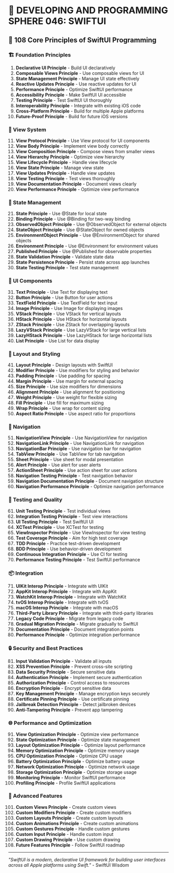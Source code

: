 # 🌟 DEVELOPING AND PROGRAMMING SPHERE 046: SWIFTUI

## 🍎 108 Core Principles of SwiftUI Programming

### 🏗️ Foundation Principles

1. **Declarative UI Principle** - Build UI declaratively
2. **Composable Views Principle** - Use composable views for UI
3. **State Management Principle** - Manage UI state effectively
4. **Reactive Updates Principle** - Use reactive updates for UI
5. **Performance Principle** - Optimize SwiftUI performance
6. **Accessibility Principle** - Make SwiftUI UI accessible
7. **Testing Principle** - Test SwiftUI UI thoroughly
8. **Interoperability Principle** - Integrate with existing iOS code
9. **Cross-Platform Principle** - Build for multiple Apple platforms
10. **Future-Proof Principle** - Build for future iOS versions

### 🎯 View System

11. **View Protocol Principle** - Use View protocol for UI components
12. **View Body Principle** - Implement view body correctly
13. **View Composition Principle** - Compose views from smaller views
14. **View Hierarchy Principle** - Optimize view hierarchy
15. **View Lifecycle Principle** - Handle view lifecycle
16. **View State Principle** - Manage view state
17. **View Updates Principle** - Handle view updates
18. **View Testing Principle** - Test views thoroughly
19. **View Documentation Principle** - Document views clearly
20. **View Performance Principle** - Optimize view performance

### 🧮 State Management

21. **State Principle** - Use @State for local state
22. **Binding Principle** - Use @Binding for two-way binding
23. **ObservedObject Principle** - Use @ObservedObject for external objects
24. **StateObject Principle** - Use @StateObject for owned objects
25. **EnvironmentObject Principle** - Use @EnvironmentObject for shared objects
26. **Environment Principle** - Use @Environment for environment values
27. **Published Principle** - Use @Published for observable properties
28. **State Validation Principle** - Validate state data
29. **State Persistence Principle** - Persist state across app launches
30. **State Testing Principle** - Test state management

### 🎨 UI Components

31. **Text Principle** - Use Text for displaying text
32. **Button Principle** - Use Button for user actions
33. **TextField Principle** - Use TextField for text input
34. **Image Principle** - Use Image for displaying images
35. **VStack Principle** - Use VStack for vertical layouts
36. **HStack Principle** - Use HStack for horizontal layouts
37. **ZStack Principle** - Use ZStack for overlapping layouts
38. **LazyVStack Principle** - Use LazyVStack for large vertical lists
39. **LazyHStack Principle** - Use LazyHStack for large horizontal lists
40. **List Principle** - Use List for data display

### 🔧 Layout and Styling

41. **Layout Principle** - Design layouts with SwiftUI
42. **Modifier Principle** - Use modifiers for styling and behavior
43. **Padding Principle** - Use padding for spacing
44. **Margin Principle** - Use margin for external spacing
45. **Size Principle** - Use size modifiers for dimensions
46. **Alignment Principle** - Use alignment for positioning
47. **Weight Principle** - Use weight for flexible sizing
48. **Fill Principle** - Use fill for maximum sizing
49. **Wrap Principle** - Use wrap for content sizing
50. **Aspect Ratio Principle** - Use aspect ratio for proportions

### 🚀 Navigation

51. **NavigationView Principle** - Use NavigationView for navigation
52. **NavigationLink Principle** - Use NavigationLink for navigation
53. **NavigationBar Principle** - Use navigation bar for navigation
54. **TabView Principle** - Use TabView for tab navigation
55. **Sheet Principle** - Use sheet for modal presentation
56. **Alert Principle** - Use alert for user alerts
57. **ActionSheet Principle** - Use action sheet for user actions
58. **Navigation Testing Principle** - Test navigation behavior
59. **Navigation Documentation Principle** - Document navigation structure
60. **Navigation Performance Principle** - Optimize navigation performance

### 🧪 Testing and Quality

61. **Unit Testing Principle** - Test individual views
62. **Integration Testing Principle** - Test view interactions
63. **UI Testing Principle** - Test SwiftUI UI
64. **XCTest Principle** - Use XCTest for testing
65. **ViewInspector Principle** - Use ViewInspector for view testing
66. **Test Coverage Principle** - Aim for high test coverage
67. **TDD Principle** - Practice test-driven development
68. **BDD Principle** - Use behavior-driven development
69. **Continuous Integration Principle** - Use CI for testing
70. **Performance Testing Principle** - Test SwiftUI performance

### 📦 Integration

71. **UIKit Interop Principle** - Integrate with UIKit
72. **AppKit Interop Principle** - Integrate with AppKit
73. **WatchKit Interop Principle** - Integrate with WatchKit
74. **tvOS Interop Principle** - Integrate with tvOS
75. **macOS Interop Principle** - Integrate with macOS
76. **Third-Party Library Principle** - Integrate with third-party libraries
77. **Legacy Code Principle** - Migrate from legacy code
78. **Gradual Migration Principle** - Migrate gradually to SwiftUI
79. **Documentation Principle** - Document integration points
80. **Performance Principle** - Optimize integration performance

### 🔒 Security and Best Practices

81. **Input Validation Principle** - Validate all inputs
82. **XSS Prevention Principle** - Prevent cross-site scripting
83. **Data Security Principle** - Secure sensitive data
84. **Authentication Principle** - Implement secure authentication
85. **Authorization Principle** - Control access to resources
86. **Encryption Principle** - Encrypt sensitive data
87. **Key Management Principle** - Manage encryption keys securely
88. **Certificate Pinning Principle** - Use certificate pinning
89. **Jailbreak Detection Principle** - Detect jailbroken devices
90. **Anti-Tampering Principle** - Prevent app tampering

### 🌐 Performance and Optimization

91. **View Optimization Principle** - Optimize view performance
92. **State Optimization Principle** - Optimize state management
93. **Layout Optimization Principle** - Optimize layout performance
94. **Memory Optimization Principle** - Optimize memory usage
95. **CPU Optimization Principle** - Optimize CPU usage
96. **Battery Optimization Principle** - Optimize battery usage
97. **Network Optimization Principle** - Optimize network usage
98. **Storage Optimization Principle** - Optimize storage usage
99. **Monitoring Principle** - Monitor SwiftUI performance
100. **Profiling Principle** - Profile SwiftUI applications

### 🚀 Advanced Features

101. **Custom Views Principle** - Create custom views
102. **Custom Modifiers Principle** - Create custom modifiers
103. **Custom Layouts Principle** - Create custom layouts
104. **Custom Animations Principle** - Create custom animations
105. **Custom Gestures Principle** - Handle custom gestures
106. **Custom Input Principle** - Handle custom input
107. **Custom Drawing Principle** - Use custom drawing
108. **Future Features Principle** - Follow SwiftUI roadmap

---

*"SwiftUI is a modern, declarative UI framework for building user interfaces across all Apple platforms using Swift."* - SwiftUI Wisdom


